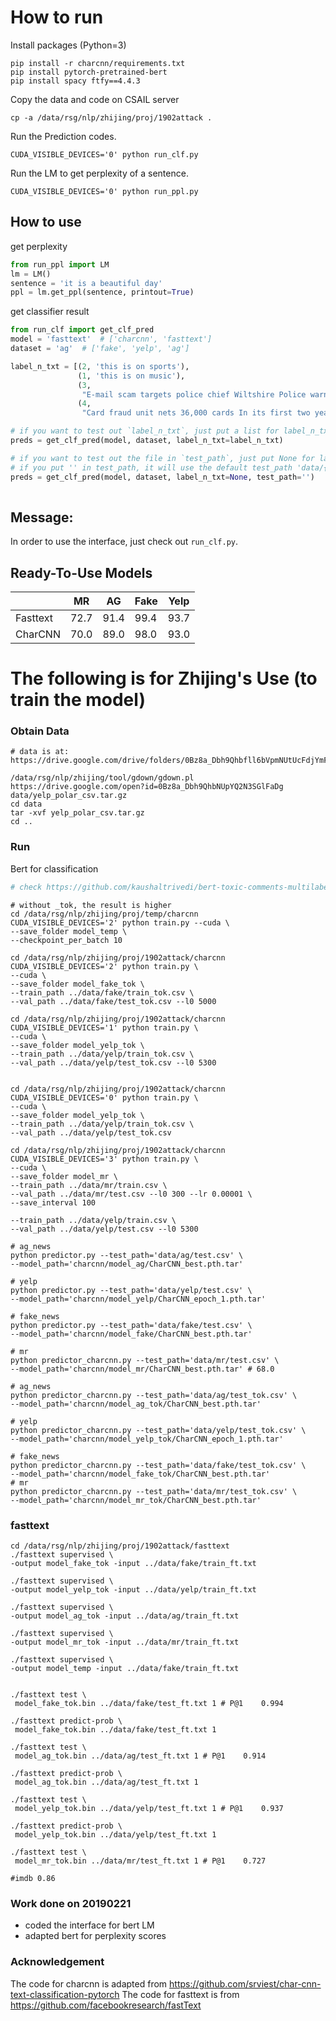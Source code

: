 
# How to run
Install packages (Python=3)
```
pip install -r charcnn/requirements.txt
pip install pytorch-pretrained-bert
pip install spacy ftfy==4.4.3
```
Copy the data and code on CSAIL server
```
cp -a /data/rsg/nlp/zhijing/proj/1902attack .
```
Run the Prediction codes.
```
CUDA_VISIBLE_DEVICES='0' python run_clf.py
```
Run the LM to get perplexity of a sentence.
```
CUDA_VISIBLE_DEVICES='0' python run_ppl.py
```

## How to use
get perplexity
```python
from run_ppl import LM
lm = LM()
sentence = 'it is a beautiful day'
ppl = lm.get_ppl(sentence, printout=True)

```

get classifier result
```python
from run_clf import get_clf_pred
model = 'fasttext'  # ['charcnn', 'fasttext']
dataset = 'ag'  # ['fake', 'yelp', 'ag']

label_n_txt = [(2, 'this is on sports'),
               (1, 'this is on music'),
               (3,
                "E-mail scam targets police chief Wiltshire Police warns about ""phishing"" after its fraud squad chief was targeted."),
               (4,
                "Card fraud unit nets 36,000 cards In its first two years, the UK's dedicated card fraud unit, has recovered 36,000 stolen cards and 171 arrests - and estimates it saved 65m.")]

# if you want to test out `label_n_txt`, just put a list for label_n_txt
preds = get_clf_pred(model, dataset, label_n_txt=label_n_txt)

# if you want to test out the file in `test_path`, just put None for label_n_txt.
# if you put '' in test_path, it will use the default test_path 'data/{}/test{}.txt'
preds = get_clf_pred(model, dataset, label_n_txt=None, test_path='')
    
```

## Message:
In order to use the interface, just check out `run_clf.py`.

## Ready-To-Use Models
| | MR| AG | Fake| Yelp|  
|---|---|---|---|---|
|Fasttext| 72.7|91.4|99.4|93.7|
|CharCNN| 70.0|89.0|98.0|93.0|



# The following is for Zhijing's Use (to train the model)
### Obtain Data
```
# data is at: https://drive.google.com/drive/folders/0Bz8a_Dbh9Qhbfll6bVpmNUtUcFdjYmF2SEpmZUZUcVNiMUw1TWN6RDV3a0JHT3kxLVhVR2M

/data/rsg/nlp/zhijing/tool/gdown/gdown.pl https://drive.google.com/open?id=0Bz8a_Dbh9QhbNUpYQ2N3SGlFaDg data/yelp_polar_csv.tar.gz
cd data
tar -xvf yelp_polar_csv.tar.gz
cd ..
```

### Run
Bert for classification
```python
# check https://github.com/kaushaltrivedi/bert-toxic-comments-multilabel/blob/master/toxic-bert-multilabel-classification.ipynb
```

```
# without _tok, the result is higher
cd /data/rsg/nlp/zhijing/proj/temp/charcnn
CUDA_VISIBLE_DEVICES='2' python train.py --cuda \
--save_folder model_temp \
--checkpoint_per_batch 10

cd /data/rsg/nlp/zhijing/proj/1902attack/charcnn
CUDA_VISIBLE_DEVICES='2' python train.py \
--cuda \
--save_folder model_fake_tok \
--train_path ../data/fake/train_tok.csv \
--val_path ../data/fake/test_tok.csv --l0 5000

cd /data/rsg/nlp/zhijing/proj/1902attack/charcnn
CUDA_VISIBLE_DEVICES='1' python train.py \
--cuda \
--save_folder model_yelp_tok \
--train_path ../data/yelp/train_tok.csv \
--val_path ../data/yelp/test_tok.csv --l0 5300


cd /data/rsg/nlp/zhijing/proj/1902attack/charcnn
CUDA_VISIBLE_DEVICES='0' python train.py \
--cuda \
--save_folder model_yelp_tok \
--train_path ../data/yelp/train_tok.csv \
--val_path ../data/yelp/test_tok.csv 

cd /data/rsg/nlp/zhijing/proj/1902attack/charcnn
CUDA_VISIBLE_DEVICES='3' python train.py \
--cuda \
--save_folder model_mr \
--train_path ../data/mr/train.csv \
--val_path ../data/mr/test.csv --l0 300 --lr 0.00001 \
--save_interval 100

--train_path ../data/yelp/train.csv \
--val_path ../data/yelp/test.csv --l0 5300

# ag_news
python predictor.py --test_path='data/ag/test.csv' \
--model_path='charcnn/model_ag/CharCNN_best.pth.tar'

# yelp
python predictor.py --test_path='data/yelp/test.csv' \
--model_path='charcnn/model_yelp/CharCNN_epoch_1.pth.tar'

# fake_news
python predictor.py --test_path='data/fake/test.csv' \
--model_path='charcnn/model_fake/CharCNN_best.pth.tar'

# mr
python predictor_charcnn.py --test_path='data/mr/test.csv' \
--model_path='charcnn/model_mr/CharCNN_best.pth.tar' # 68.0

# ag_news
python predictor_charcnn.py --test_path='data/ag/test_tok.csv' \
--model_path='charcnn/model_ag_tok/CharCNN_best.pth.tar'

# yelp
python predictor_charcnn.py --test_path='data/yelp/test_tok.csv' \
--model_path='charcnn/model_yelp_tok/CharCNN_epoch_1.pth.tar'

# fake_news
python predictor_charcnn.py --test_path='data/fake/test_tok.csv' \
--model_path='charcnn/model_fake_tok/CharCNN_best.pth.tar'
# mr
python predictor_charcnn.py --test_path='data/mr/test_tok.csv' \
--model_path='charcnn/model_mr_tok/CharCNN_best.pth.tar'
```

### fasttext
```
cd /data/rsg/nlp/zhijing/proj/1902attack/fasttext
./fasttext supervised \
-output model_fake_tok -input ../data/fake/train_ft.txt 

./fasttext supervised \
-output model_yelp_tok -input ../data/yelp/train_ft.txt 

./fasttext supervised \
-output model_ag_tok -input ../data/ag/train_ft.txt 

./fasttext supervised \
-output model_mr_tok -input ../data/mr/train_ft.txt 

./fasttext supervised \
-output model_temp -input ../data/fake/train_ft.txt 


./fasttext test \
 model_fake_tok.bin ../data/fake/test_ft.txt 1 # P@1	0.994

./fasttext predict-prob \
 model_fake_tok.bin ../data/fake/test_ft.txt 1
 
./fasttext test \
 model_ag_tok.bin ../data/ag/test_ft.txt 1 # P@1	0.914

./fasttext predict-prob \
 model_ag_tok.bin ../data/ag/test_ft.txt 1

./fasttext test \
 model_yelp_tok.bin ../data/yelp/test_ft.txt 1 # P@1	0.937

./fasttext predict-prob \
 model_yelp_tok.bin ../data/yelp/test_ft.txt 1
 
./fasttext test \
 model_mr_tok.bin ../data/mr/test_ft.txt 1 # P@1	0.727
 
#imdb 0.86

```

### Work done on 20190221
- coded the interface for bert LM
- adapted bert for perplexity scores

### Acknowledgement
The code for charcnn is adapted from https://github.com/srviest/char-cnn-text-classification-pytorch
The code for fasttext is from https://github.com/facebookresearch/fastText